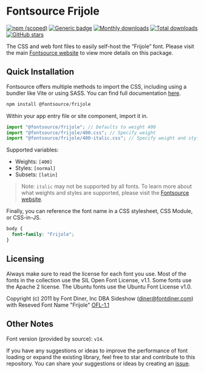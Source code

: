 # Fontsource Frijole

[![npm (scoped)](https://img.shields.io/npm/v/@fontsource/frijole?color=brightgreen)](https://www.npmjs.com/package/@fontsource/frijole) [![Generic badge](https://img.shields.io/badge/fontsource-passing-brightgreen)](https://github.com/fontsource/fontsource) [![Monthly downloads](https://badgen.net/npm/dm/@fontsource/frijole)](https://github.com/fontsource/fontsource) [![Total downloads](https://badgen.net/npm/dt/@fontsource/frijole)](https://github.com/fontsource/fontsource) [![GitHub stars](https://img.shields.io/github/stars/fontsource/fontsource.svg?style=social&label=Star)](https://github.com/fontsource/fontsource/stargazers)

The CSS and web font files to easily self-host the “Frijole” font. Please visit the main [Fontsource website](https://fontsource.org/fonts/frijole) to view more details on this package.

## Quick Installation

Fontsource offers multiple methods to import the CSS, including using a bundler like Vite or using SASS. You can find full documentation [here](https://fontsource.org/docs/getting-started/introduction).

```javascript
npm install @fontsource/frijole
```

Within your app entry file or site component, import it in.

```javascript
import "@fontsource/frijole"; // Defaults to weight 400
import "@fontsource/frijole/400.css"; // Specify weight
import "@fontsource/frijole/400-italic.css"; // Specify weight and style
```

Supported variables:
- Weights: `[400]`
- Styles: `[normal]`
- Subsets: `[latin]`

> Note: `italic` may not be supported by all fonts. To learn more about what weights and styles are supported, please visit the [Fontsource website](https://fontsource.org/fonts/frijole).

Finally, you can reference the font name in a CSS stylesheet, CSS Module, or CSS-in-JS.

```css
body {
  font-family: "Frijole";
}
```

## Licensing
Always make sure to read the license for each font you use. Most of the fonts in the collection use the SIL Open Font License, v1.1. Some fonts use the Apache 2 license. The Ubuntu fonts use the Ubuntu Font License v1.0.

Copyright (c) 2011 by Font Diner, Inc DBA Sideshow (diner@fontdiner.com) with Reseved Font Name "Frijole"
[OFL-1.1](https://openfontlicense.org)

## Other Notes
Font version (provided by source): `v14`.

If you have any suggestions or ideas to improve the performance of font loading or expand the existing library, feel free to star and contribute to this repository. You can share your suggestions or ideas by creating an [issue](https://github.com/fontsource/fontsource/issues).